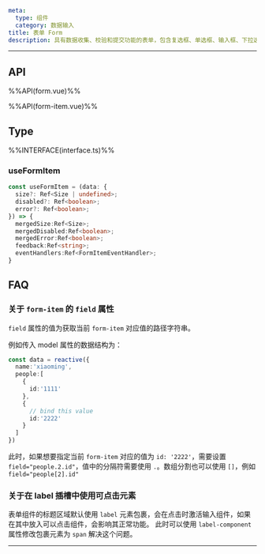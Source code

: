 ```yaml
meta:
  type: 组件
  category: 数据输入
title: 表单 Form
description: 具有数据收集、校验和提交功能的表单，包含复选框、单选框、输入框、下拉选择框等元素。
```
---

<!--@include: ./__demo__/basic.md-->

<!--@include: ./__demo__/layout.md-->

<!--@include: ./__demo__/extra.md-->

<!--@include: ./__demo__/nest.md-->

<!--@include: ./__demo__/grid.md-->

<!--@include: ./__demo__/auto-width.md-->

<!--@include: ./__demo__/validation.md-->

<!--@include: ./__demo__/validation2.md-->

<!--@include: ./__demo__/status.md-->

<!--@include: ./__demo__/dynamic.md-->

<!--@include: ./__demo__/disabled.md-->

<!--@include: ./__demo__/async.md-->

<!--@include: ./__demo__/custom.md-->

<!--@include: ./__demo__/scroll.md-->

## API

%%API(form.vue)%%

%%API(form-item.vue)%%

## Type

%%INTERFACE(interface.ts)%%

### useFormItem

```ts
const useFormItem = (data: {
  size?: Ref<Size | undefined>;
  disabled?: Ref<boolean>;
  error?: Ref<boolean>;
}) => {
  mergedSize:Ref<Size>;
  mergedDisabled:Ref<boolean>;
  mergedError:Ref<boolean>;
  feedback:Ref<string>;
  eventHandlers:Ref<FormItemEventHandler>;
}
```

## FAQ

### 关于 `form-item` 的 `field` 属性
`field` 属性的值为获取当前 `form-item` 对应值的路径字符串。

例如传入 model 属性的数据结构为：
```ts
const data = reactive({
  name:'xiaoming',
  people:[
    {
      id:'1111'
    },
    {
      // bind this value
      id:'2222'
    }
  ]
})
```
此时，如果想要指定当前 `form-item` 对应的值为 `id: '2222'`，需要设置 `field="people.2.id"`，值中的分隔符需要使用 `.`。数组分割也可以使用 `[]`，例如 `field="people[2].id"`

### 关于在 label 插槽中使用可点击元素

表单组件的标题区域默认使用 `label` 元素包裹，会在点击时激活输入组件，如果在其中放入可以点击组件，会影响其正常功能。
此时可以使用 `label-component` 属性修改包裹元素为 `span` 解决这个问题。

---
